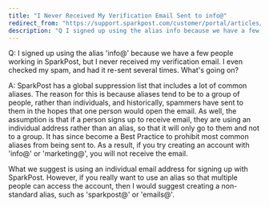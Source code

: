 ```yaml
---
title: "I Never Received My Verification Email Sent to info@"
redirect_from: "https://support.sparkpost.com/customer/portal/articles/2020686-i-never-received-my-verification-email-sent-to-info-"
description: "Q I signed up using the alias info because we have a few people working in Spark Post but I never received my verification email I even checked my spam and had it re sent several times What's going on A Spark Post has a global suppression list that includes..."
---
```


Q: I signed up using the alias 'info@' because we have a few people working in SparkPost, but I never received my verification email. I even checked my spam, and had it re-sent several times. What's going on? 

A: SparkPost has a global suppression list that includes a lot of common aliases. The reason for this is because aliases tend to be to a group of people, rather than individuals, and historically, spammers have sent to them in the hopes that one person would open the email. As well, the assumption is that if a person signs up to receive email, they are using an individual address rather than an alias, so that it will only go to them and not to a group. It has since become a Best Practice to prohibit most common aliases from being sent to. As a result, if you try creating an account with 'info@' or 'marketing@', you will not receive the email. 

What we suggest is using an individual email address for signing up with SparkPost. However, if you really want to use an alias so that multiple people can access the account, then I would suggest creating a non-standard alias, such as 'sparkpost@' or 'emails@'.